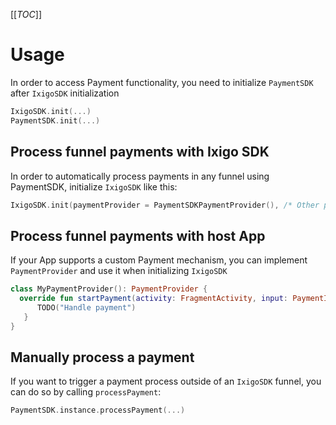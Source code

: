 [[_TOC_]]

# Usage

In order to access Payment functionality, you need to initialize `PaymentSDK` after `IxigoSDK` initialization

```kotlin
IxigoSDK.init(...)
PaymentSDK.init(...)
```

## Process funnel payments with Ixigo SDK

In order to automatically process payments in any funnel using PaymentSDK, initialize `IxigoSDK` like this:

```kotlin
IxigoSDK.init(paymentProvider = PaymentSDKPaymentProvider(), /* Other params */)
```

## Process funnel payments with host App

If your App supports a custom Payment mechanism, you can implement `PaymentProvider` and use it when initializing `IxigoSDK`

```kotlin
class MyPaymentProvider(): PaymentProvider {
  override fun startPayment(activity: FragmentActivity, input: PaymentInput, callback: PaymentCallback): Boolean {
      TODO("Handle payment")
   }
}

```

## Manually process a payment

If you want to trigger a payment process outside of an `IxigoSDK` funnel, you can do so by calling `processPayment`:

```kotlin
PaymentSDK.instance.processPayment(...)
```
